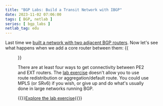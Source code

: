 ```yaml
---
title: "BGP Labs: Build a Transit Network with IBGP"
date: 2023-11-02 07:06:00
tags: [ BGP, netlab ]
series: [ bgp_labs ]
netlab_tag: edu
---
```

Last time we [built a network with two adjacent BGP routers](https://bgplabs.net/ibgp/1-edge/). Now let's see what happens when we add a core router between them:
{{<figure src="https://bgplabs.net/ibgp/topology-ibgp-transit.png">}}
<!--more-->
There are at least four ways to get connectivity between PE2 and EXT routers. The [lab exercise](https://bgplabs.net/ibgp/2-transit/) doesn't allow you to use route redistribution or aggregation/default route. You could use MPLS (or SRv6) if you wish, or give up and do what's usually done in large networks running BGP.

{{<jump>}}[Explore the lab exercise](https://bgplabs.net/ibgp/2-transit/){{</jump>}}
